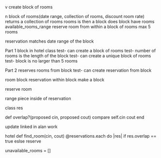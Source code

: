 v
create block of rooms

n
block of rooms(date range, collection of rooms, discount room rate)
returns a collection of rooms
rooms is then a block
does block have rooms available_rooms_range
reserve room from within a block of rooms
max 5 rooms

reservation matches date range of the block


Part 1 block in hotel class
test- can create a block of rooms
test- number of rooms is the length of the block
test- can create a unique block of rooms
test- block is no larger than 5 rooms

Part 2 reserves rooms from block
test- can create reservation from block


room block
reservation within block
make a block

reserve room

range piece inside of reservation

class res

def overlap?(proposed cin, proposed cout)
compare self.cin cout
end

update linked in alan work

hotel
def find_room(cin, cout)
@reservations.each do |res|
if res.overlap == true
eslse
reserve


unavailable_rooms = []
